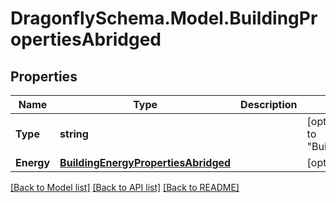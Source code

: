 
# DragonflySchema.Model.BuildingPropertiesAbridged

## Properties

Name | Type | Description | Notes
------------ | ------------- | ------------- | -------------
**Type** | **string** |  | [optional] [readonly] [default to "BuildingPropertiesAbridged"]
**Energy** | [**BuildingEnergyPropertiesAbridged**](BuildingEnergyPropertiesAbridged.md) |  | [optional] 

[[Back to Model list]](../README.md#documentation-for-models)
[[Back to API list]](../README.md#documentation-for-api-endpoints)
[[Back to README]](../README.md)

